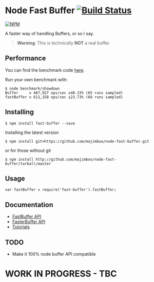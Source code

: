 Node Fast Buffer [![Build Status](https://travis-ci.org/majimboo/node-fast-buffer.svg)](https://travis-ci.org/majimboo/node-fast-buffer)
================
[![NPM](https://nodei.co/npm/fast-buffer.png?downloads=true)](https://nodei.co/npm/fast-buffer/)

A faster way of handling Buffers, or so I say.

> **Warning**: This is technically **NOT** a real buffer.

Performance
-----------
You can find the benchmark code [here](benchmark/showdown.js).

Run your own benchmark with:

    $ node benchmark/showdown
    Buffer     x 467,927 ops/sec ±40.33% (65 runs sampled)
    fastBuffer x 611,158 ops/sec ±23.73% (68 runs sampled)

Installing
----------

    $ npm install fast-buffer --save

Installing the latest version

    $ npm install git+https://github.com/majimboo/node-fast-buffer.git

or for those without git

    $ npm install http://github.com/majimboo/node-fast-buffer/tarball/master

Usage
-----

    var fastBuffer = require('fast-buffer').fastBuffer;

Documentation
-------------

- [FastBuffer API](http://htmlpreview.github.io/?https://github.com/majimboo/node-fast-buffer/blob/master/docs/fastBuffer.html)
- [FasterBuffer API](http://htmlpreview.github.io/?https://github.com/majimboo/node-fast-buffer/blob/master/docs/fasterBuffer.html)
- [Tutorials](doc/)

TODO
----

- Make it 100% node buffer API compatible

# WORK IN PROGRESS - TBC #

